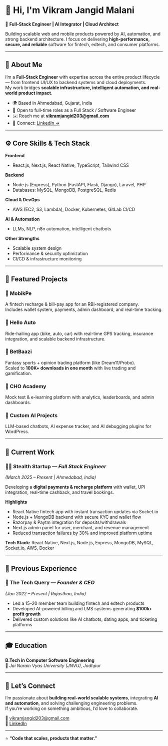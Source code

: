 # 👋 Hi, I'm Vikram Jangid Malani

🚀 **Full-Stack Engineer | AI Integrator | Cloud Architect**

Building scalable web and mobile products powered by AI, automation, and strong backend architecture. I focus on delivering **high-performance, secure, and reliable** software for fintech, edtech, and consumer platforms.

---

## 🧠 About Me

I’m a **Full-Stack Engineer** with expertise across the entire product lifecycle — from frontend UI/UX to backend systems and cloud deployments.  
My work bridges **scalable infrastructure, intelligent automation, and real-world product impact**.

- 🌍 Based in Ahmedabad, Gujarat, India  
- 💼 Open to full-time roles as a Full Stack / Software Engineer  
- ✉️ Reach me at **[vikramjangid203@gmail.com](mailto:vikramjangid203@gmail.com)**  
- 🔗 Connect: [LinkedIn →](https://www.linkedin.com/in/vikram-jangid-malani-35116023b)

---

## ⚙️ Core Skills & Tech Stack

**Frontend**
- React.js, Next.js, React Native, TypeScript, Tailwind CSS  

**Backend**
- Node.js (Express), Python (FastAPI, Flask, Django), Laravel, PHP  
- Databases: MySQL, MongoDB, PostgreSQL, Redis  

**Cloud & DevOps**
- AWS (EC2, S3, Lambda), Docker, Kubernetes, GitLab CI/CD  

**AI & Automation**
- LLMs, NLP, n8n automation, intelligent chatbots  

**Other Strengths**
- Scalable system design  
- Performance & security optimization  
- CI/CD & infrastructure monitoring  

---

## 🧩 Featured Projects

### 🏦 **MobikPe**
A fintech recharge & bill-pay app for an RBI-registered company.  
Includes wallet system, payments, admin dashboard, and real-time tracking.

### 🚗 **Hello Auto**
Ride-hailing app (bike, auto, car) with real-time GPS tracking, insurance integration, and scalable backend infrastructure.

### 🎯 **BetBaazi**
Fantasy sports + opinion trading platform (like Dream11/Probo).  
Scaled to **100K+ downloads in one month** with live trading and gamification.

### 📘 **CHO Academy**
Mock test & e-learning platform with analytics, leaderboards, and admin dashboards.

### 🤖 **Custom AI Projects**
LLM-based chatbots, AI expense tracker, and AI debugging plugins for WordPress.

---

## 🧩 Current Work

### 🕵️‍♂️ Stealth Startup — *Full Stack Engineer*
*(March 2025 – Present | Ahmedabad, India)*

Developing a **digital payments & recharge platform** with wallet, UPI integration, real-time cashback, and travel bookings.

**Highlights**
- React Native fintech app with instant transaction updates via Socket.io  
- Node.js + MongoDB backend with secure KYC and wallet flow  
- Razorpay & Paytm integration for deposits/withdrawals  
- Next.js admin panel for user, merchant, and revenue management  
- Reduced transaction failures by 30% and improved platform uptime

**Tech Stack:** React Native, Next.js, Node.js, Express, MongoDB, MySQL, Socket.io, AWS, Docker

---

## 🧠 Previous Experience

### 🧩 The Tech Query — *Founder & CEO*  
*(Jan 2022 – Present | Rajasthan, India)*

- Led a 15–20 member team building fintech and edtech products  
- Developed AI-powered billing and LMS systems generating **$100k+ profit growth**  
- Delivered custom solutions like AI chatbots, dating apps, and ticketing platforms  

---

## 🎓 Education

**B.Tech in Computer Software Engineering**  
🧭 *Jai Narain Vyas University (JNVU), Jodhpur*

---

## 💬 Let’s Connect

I’m passionate about **building real-world scalable systems**, integrating **AI and automation**, and solving challenging engineering problems.  
If you’re working on something ambitious, I’d love to collaborate.

📧 [vikramjangid203@gmail.com](mailto:vikramjangid203@gmail.com)  
🔗 [LinkedIn](https://www.linkedin.com/in/vikram-jangid-malani-35116023b)

---

⭐ **“Code that scales, products that matter.”**
